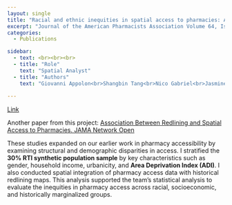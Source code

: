 ```yaml
---
layout: single
title: "Racial and ethnic inequities in spatial access to pharmacies: A geographic information system analysis. Journal of the American Pharmacists Association"
excerpt: "Journal of the American Pharmacists Association Volume 64, Issue 4102131July-August, 2024   https://doi.org/10.1016/j.japh.2024.102131"
categories:
  - Publications

sidebar:
  - text: <br><br><br>
  - title: "Role"
    text: "Spatial Analyst"
  - title: "Authors"
    text: "Giovanni Appolon<br>Shangbin Tang<br>Nico Gabriel<br>Jasmine Morales<br>Lucas A Berenbrok<br>Andrea Z LaCroix<br>Jingchuan Guo<br>Walter S Mathis<br>Inmaculada Hernandez" 
  
---
```


<a href="https://www.japha.org/article/S1544-3191(24)00151-1/abstract" target="_blank"> Link</a>

Another paper from this project: <a href="https://jamanetwork.com/journals/jamanetworkopen/fullarticle/2808083" target="_blank"> Association Between Redlining and Spatial Access to Pharmacies. JAMA Network Open</a>   
    
These studies expanded on our earlier work in pharmacy accessibility by examining structural and demographic disparities in access. I stratified the **30% RTI synthetic population sample** by key characteristics such as gender, household income, urbanicity, and **Area Deprivation Index (ADI)**. I also conducted spatial integration of pharmacy access data with historical redlining maps. This analysis supported the team’s statistical analysis to evaluate the inequities in pharmacy access across racial, socioeconomic, and historically marginalized groups.